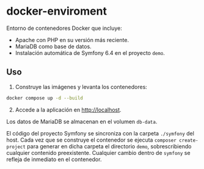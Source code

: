 # docker-enviroment

Entorno de contenedores Docker que incluye:

- Apache con PHP en su versión más reciente.
- MariaDB como base de datos.
- Instalación automática de Symfony 6.4 en el proyecto `demo`.


## Uso

1. Construye las imágenes y levanta los contenedores:

```bash
docker compose up -d --build
```

2. Accede a la aplicación en [http://localhost](http://localhost).

Los datos de MariaDB se almacenan en el volumen `db-data`.

El código del proyecto Symfony se sincroniza con la carpeta `./symfony` del host.
Cada vez que se construye el contenedor se ejecuta `composer create-project` para 
generar en dicha carpeta el directorio `demo`, sobrescribiendo cualquier contenido
preexistente. Cualquier cambio dentro de `symfony` se refleja de inmediato en el
contenedor.

